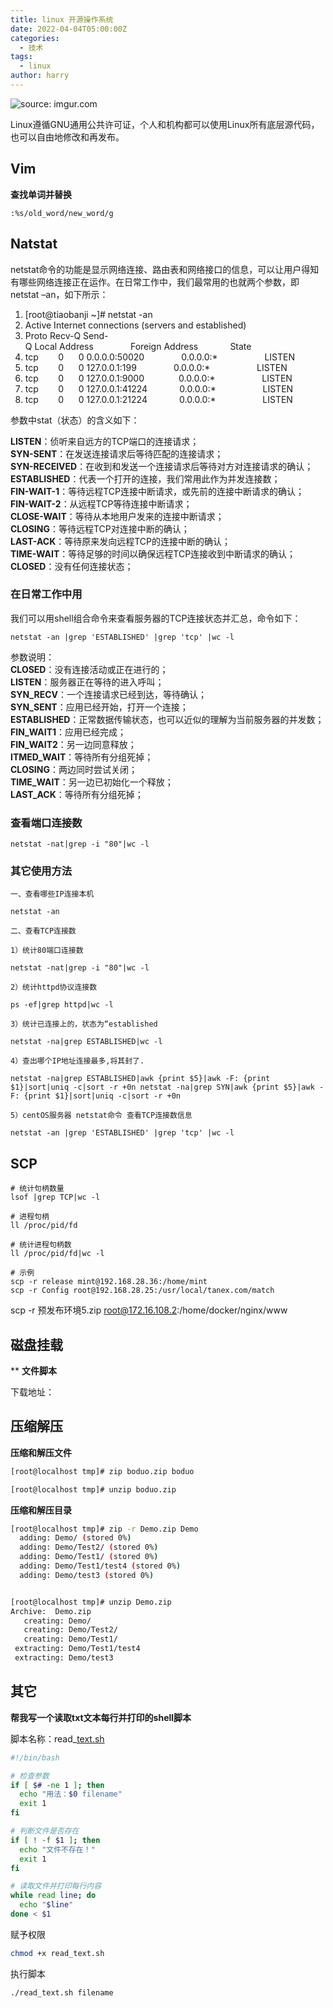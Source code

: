 ```yaml
---
title: linux 开源操作系统
date: 2022-04-04T05:00:00Z
categories:
  - 技术
tags:
  - linux
author: harry
---
```


<img src="https://pic.imgdb.cn/item/656f2c30c458853aef77fb41.jpg" title="source: imgur.com" />

Linux遵循GNU通用公共许可证，个人和机构都可以使用Linux所有底层源代码，也可以自由地修改和再发布。

<!--more-->



## Vim

**查找单词并替换**

```shell
:%s/old_word/new_word/g
```



## Natstat

netstat命令的功能是显示网络连接、路由表和网络接口的信息，可以让用户得知有哪些网络连接正在运作。在日常工作中，我们最常用的也就两个参数，即netstat –an，如下所示：

1. [root@tiaobanji ~]# netstat -an  
2. Active Internet connections (servers and established)  
3. Proto Recv-Q Send-Q Local Address               Foreign Address             State        
4. tcp        0      0 0.0.0.0:50020               0.0.0.0:*                   LISTEN        
5. tcp        0      0 127.0.0.1:199               0.0.0.0:*                   LISTEN        
6. tcp        0      0 127.0.0.1:9000              0.0.0.0:*                   LISTEN        
7. tcp        0      0 127.0.0.1:41224             0.0.0.0:*                   LISTEN        
8. tcp        0      0 127.0.0.1:21224             0.0.0.0:*                   LISTEN     


参数中stat（状态）的含义如下：
  
**LISTEN**：侦听来自远方的TCP端口的连接请求；  
**SYN-SENT**：在发送连接请求后等待匹配的连接请求；  
**SYN-RECEIVED**：在收到和发送一个连接请求后等待对方对连接请求的确认；  
**ESTABLISHED**：代表一个打开的连接，我们常用此作为并发连接数；  
**FIN-WAIT-1**：等待远程TCP连接中断请求，或先前的连接中断请求的确认；  
**FIN-WAIT-2**：从远程TCP等待连接中断请求；  
**CLOSE-WAIT**：等待从本地用户发来的连接中断请求；  
**CLOSING**：等待远程TCP对连接中断的确认；  
**LAST-ACK**：等待原来发向远程TCP的连接中断的确认；  
**TIME-WAIT**：等待足够的时间以确保远程TCP连接收到中断请求的确认；  
**CLOSED**：没有任何连接状态；

### 在日常工作中用

我们可以用shell组合命令来查看服务器的TCP连接状态并汇总，命令如下：  

```shell
netstat -an |grep 'ESTABLISHED' |grep 'tcp' |wc -l
```

参数说明：  
**CLOSED**：没有连接活动或正在进行的；  
**LISTEN**：服务器正在等待的进入呼叫；  
**SYN_RECV**：一个连接请求已经到达，等待确认；  
**SYN_SENT**：应用已经开始，打开一个连接；  
**ESTABLISHED**：正常数据传输状态，也可以近似的理解为当前服务器的并发数；  
**FIN_WAIT1**：应用已经完成；  
**FIN_WAIT2**：另一边同意释放；  
**ITMED_WAIT**：等待所有分组死掉；  
**CLOSING**：两边同时尝试关闭；  
**TIME_WAIT**：另一边已初始化一个释放；  
**LAST_ACK**：等待所有分组死掉；  


### 查看端口连接数


```shell
netstat -nat|grep -i "80"|wc -l
```


### 其它使用方法


```shell
一、查看哪些IP连接本机

netstat -an

二、查看TCP连接数

1）统计80端口连接数

netstat -nat|grep -i "80"|wc -l

2）统计httpd协议连接数

ps -ef|grep httpd|wc -l

3）统计已连接上的，状态为“established

netstat -na|grep ESTABLISHED|wc -l

4）查出哪个IP地址连接最多,将其封了.

netstat -na|grep ESTABLISHED|awk {print $5}|awk -F: {print $1}|sort|uniq -c|sort -r +0n netstat -na|grep SYN|awk {print $5}|awk -F: {print $1}|sort|uniq -c|sort -r +0n

5）centOS服务器 netstat命令 查看TCP连接数信息

netstat -an |grep 'ESTABLISHED' |grep 'tcp' |wc -l
```



## SCP

```shell
# 统计句柄数量 
lsof |grep TCP|wc -l 

# 进程句柄 
ll /proc/pid/fd 

# 统计进程句柄数 
ll /proc/pid/fd|wc -l 

# 示例 
scp -r release mint@192.168.28.36:/home/mint 
scp -r Config root@192.168.28.25:/usr/local/tanex.com/match

```

scp -r 预发布环境5.zip root@172.16.108.2:/home/docker/nginx/www

## 磁盘挂载

** **文件脚本**

下载地址：


## 压缩解压

**压缩和解压文件**
```sh
[root@localhost tmp]# zip boduo.zip boduo

[root@localhost tmp]# unzip boduo.zip
```


**压缩和解压目录**
```sh
[root@localhost tmp]# zip -r Demo.zip Demo
  adding: Demo/ (stored 0%)
  adding: Demo/Test2/ (stored 0%)
  adding: Demo/Test1/ (stored 0%)
  adding: Demo/Test1/test4 (stored 0%)
  adding: Demo/test3 (stored 0%)


[root@localhost tmp]# unzip Demo.zip 
Archive:  Demo.zip
   creating: Demo/
   creating: Demo/Test2/
   creating: Demo/Test1/
 extracting: Demo/Test1/test4        
 extracting: Demo/test3 
```
## 其它

**帮我写一个读取txt文本每行并打印的shell脚本**

脚本名称：read_[text.sh](http://text.sh/)


```sh
#!/bin/bash

# 检查参数
if [ $# -ne 1 ]; then
  echo "用法：$0 filename"
  exit 1
fi

# 判断文件是否存在
if [ ! -f $1 ]; then
  echo "文件不存在！"
  exit 1
fi

# 读取文件并打印每行内容
while read line; do
  echo "$line"
done < $1
```

赋予权限



```sh
chmod +x read_text.sh
```

执行脚本



```sh
./read_text.sh filename
```
